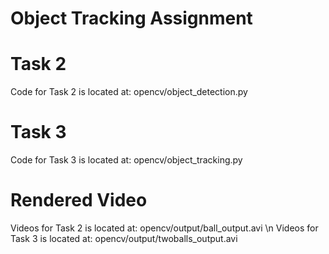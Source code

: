 # Object Tracking Assignment

# Task 2
Code for Task 2 is located at: opencv/object_detection.py

# Task 3
Code for Task 3 is located at: opencv/object_tracking.py

# Rendered Video
Videos for Task 2 is located at: opencv/output/ball_output.avi \n
Videos for Task 3 is located at: opencv/output/twoballs_output.avi
